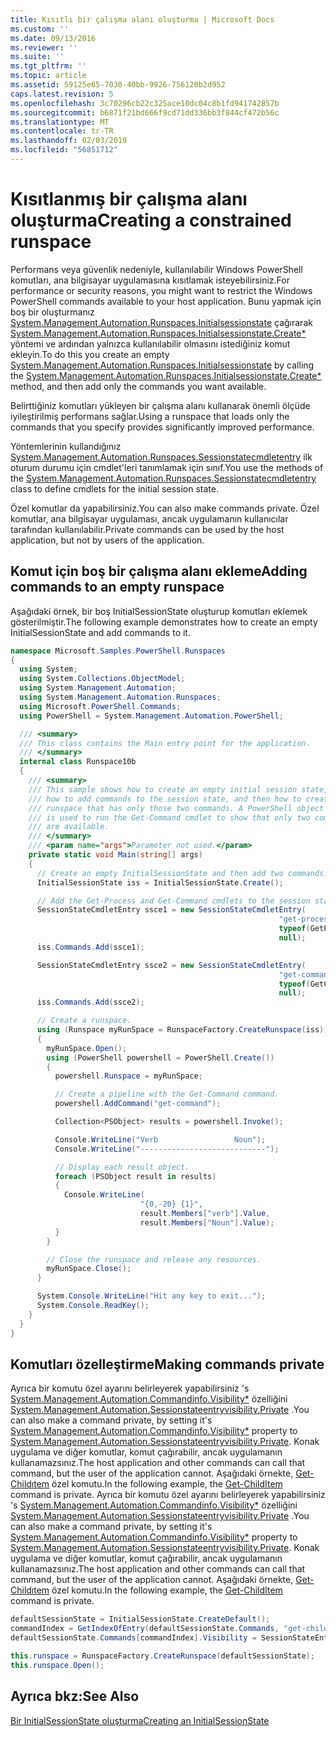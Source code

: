 ```yaml
---
title: Kısıtlı bir çalışma alanı oluşturma | Microsoft Docs
ms.custom: ''
ms.date: 09/13/2016
ms.reviewer: ''
ms.suite: ''
ms.tgt_pltfrm: ''
ms.topic: article
ms.assetid: 59125e65-7030-40bb-9926-756120b2d952
caps.latest.revision: 5
ms.openlocfilehash: 3c70296cb22c325ace10dc04c8b1fd941742857b
ms.sourcegitcommit: b6871f21bd666f9cd71dd336bb3f844cf472b56c
ms.translationtype: MT
ms.contentlocale: tr-TR
ms.lasthandoff: 02/03/2019
ms.locfileid: "56851712"
---
```

# <a name="creating-a-constrained-runspace"></a><span data-ttu-id="98cad-102">Kısıtlanmış bir çalışma alanı oluşturma</span><span class="sxs-lookup"><span data-stu-id="98cad-102">Creating a constrained runspace</span></span>

<span data-ttu-id="98cad-103">Performans veya güvenlik nedeniyle, kullanılabilir Windows PowerShell komutları, ana bilgisayar uygulamasına kısıtlamak isteyebilirsiniz.</span><span class="sxs-lookup"><span data-stu-id="98cad-103">For performance or security reasons, you might want to restrict the Windows PowerShell commands available to your host application.</span></span> <span data-ttu-id="98cad-104">Bunu yapmak için boş bir oluşturmanız [System.Management.Automation.Runspaces.Initialsessionstate](/dotnet/api/System.Management.Automation.Runspaces.InitialSessionState) çağırarak [System.Management.Automation.Runspaces.Initialsessionstate.Create\*](/dotnet/api/System.Management.Automation.Runspaces.InitialSessionState.Create) yöntemi ve ardından yalnızca kullanılabilir olmasını istediğiniz komut ekleyin.</span><span class="sxs-lookup"><span data-stu-id="98cad-104">To do this you create an empty [System.Management.Automation.Runspaces.Initialsessionstate](/dotnet/api/System.Management.Automation.Runspaces.InitialSessionState) by calling the [System.Management.Automation.Runspaces.Initialsessionstate.Create\*](/dotnet/api/System.Management.Automation.Runspaces.InitialSessionState.Create) method, and then add only the commands you want available.</span></span>

 <span data-ttu-id="98cad-105">Belirttiğiniz komutları yükleyen bir çalışma alanı kullanarak önemli ölçüde iyileştirilmiş performans sağlar.</span><span class="sxs-lookup"><span data-stu-id="98cad-105">Using a runspace that loads only the commands that you specify provides significantly improved performance.</span></span>

 <span data-ttu-id="98cad-106">Yöntemlerinin kullandığınız [System.Management.Automation.Runspaces.Sessionstatecmdletentry](/dotnet/api/System.Management.Automation.Runspaces.SessionStateCmdletEntry) ilk oturum durumu için cmdlet'leri tanımlamak için sınıf.</span><span class="sxs-lookup"><span data-stu-id="98cad-106">You use the methods of the [System.Management.Automation.Runspaces.Sessionstatecmdletentry](/dotnet/api/System.Management.Automation.Runspaces.SessionStateCmdletEntry) class to define cmdlets for the initial session state.</span></span>

 <span data-ttu-id="98cad-107">Özel komutlar da yapabilirsiniz.</span><span class="sxs-lookup"><span data-stu-id="98cad-107">You can also make commands private.</span></span> <span data-ttu-id="98cad-108">Özel komutlar, ana bilgisayar uygulaması, ancak uygulamanın kullanıcılar tarafından kullanılabilir.</span><span class="sxs-lookup"><span data-stu-id="98cad-108">Private commands can be used by the host application, but not by users of the application.</span></span>

## <a name="adding-commands-to-an-empty-runspace"></a><span data-ttu-id="98cad-109">Komut için boş bir çalışma alanı ekleme</span><span class="sxs-lookup"><span data-stu-id="98cad-109">Adding commands to an empty runspace</span></span>

 <span data-ttu-id="98cad-110">Aşağıdaki örnek, bir boş InitialSessionState oluşturup komutları eklemek gösterilmiştir.</span><span class="sxs-lookup"><span data-stu-id="98cad-110">The following example demonstrates how to create an empty InitialSessionState and add commands to it.</span></span>

```csharp
namespace Microsoft.Samples.PowerShell.Runspaces
{
  using System;
  using System.Collections.ObjectModel;
  using System.Management.Automation;
  using System.Management.Automation.Runspaces;
  using Microsoft.PowerShell.Commands;
  using PowerShell = System.Management.Automation.PowerShell;

  /// <summary>
  /// This class contains the Main entry point for the application.
  /// </summary>
  internal class Runspace10b
  {
    /// <summary>
    /// This sample shows how to create an empty initial session state,
    /// how to add commands to the session state, and then how to create a
    /// runspace that has only those two commands. A PowerShell object
    /// is used to run the Get-Command cmdlet to show that only two commands
    /// are available.
    /// </summary>
    /// <param name="args">Parameter not used.</param>
    private static void Main(string[] args)
    {
      // Create an empty InitialSessionState and then add two commands.
      InitialSessionState iss = InitialSessionState.Create();

      // Add the Get-Process and Get-Command cmdlets to the session state.
      SessionStateCmdletEntry ssce1 = new SessionStateCmdletEntry(
                                                            "get-process",
                                                            typeof(GetProcessCommand),
                                                            null);
      iss.Commands.Add(ssce1);

      SessionStateCmdletEntry ssce2 = new SessionStateCmdletEntry(
                                                            "get-command",
                                                            typeof(GetCommandCommand),
                                                            null);
      iss.Commands.Add(ssce2);

      // Create a runspace.
      using (Runspace myRunSpace = RunspaceFactory.CreateRunspace(iss))
      {
        myRunSpace.Open();
        using (PowerShell powershell = PowerShell.Create())
        {
          powershell.Runspace = myRunSpace;

          // Create a pipeline with the Get-Command command.
          powershell.AddCommand("get-command");

          Collection<PSObject> results = powershell.Invoke();

          Console.WriteLine("Verb                 Noun");
          Console.WriteLine("----------------------------");

          // Display each result object.
          foreach (PSObject result in results)
          {
            Console.WriteLine(
                             "{0,-20} {1}",
                             result.Members["verb"].Value,
                             result.Members["Noun"].Value);
          }
        }

        // Close the runspace and release any resources.
        myRunSpace.Close();
      }

      System.Console.WriteLine("Hit any key to exit...");
      System.Console.ReadKey();
    }
  }
}
```

## <a name="making-commands-private"></a><span data-ttu-id="98cad-111">Komutları özelleştirme</span><span class="sxs-lookup"><span data-stu-id="98cad-111">Making commands private</span></span>

 <span data-ttu-id="98cad-112">Ayrıca bir komutu özel ayarını belirleyerek yapabilirsiniz 's [System.Management.Automation.Commandinfo.Visibility\*](/dotnet/api/System.Management.Automation.CommandInfo.Visibility) özelliğini [System.Management.Automation.Sessionstateentryvisibility.Private](/dotnet/api/System.Management.Automation.SessionStateEntryVisibility.Private) .</span><span class="sxs-lookup"><span data-stu-id="98cad-112">You can also make a command private, by setting it's [System.Management.Automation.Commandinfo.Visibility\*](/dotnet/api/System.Management.Automation.CommandInfo.Visibility) property to [System.Management.Automation.Sessionstateentryvisibility.Private](/dotnet/api/System.Management.Automation.SessionStateEntryVisibility.Private).</span></span> <span data-ttu-id="98cad-113">Konak uygulama ve diğer komutlar, komut çağırabilir, ancak uygulamanın kullanamazsınız.</span><span class="sxs-lookup"><span data-stu-id="98cad-113">The host application and other commands can call that command, but the user of the application cannot.</span></span> <span data-ttu-id="98cad-114">Aşağıdaki örnekte, [Get-Childıtem](/powershell/module/Microsoft.PowerShell.Management/Get-ChildItem) özel komutu.</span><span class="sxs-lookup"><span data-stu-id="98cad-114">In the following example, the [Get-ChildItem](/powershell/module/Microsoft.PowerShell.Management/Get-ChildItem) command is private.</span></span>
<span data-ttu-id="98cad-115">Ayrıca bir komutu özel ayarını belirleyerek yapabilirsiniz 's [System.Management.Automation.Commandinfo.Visibility\*](/dotnet/api/System.Management.Automation.CommandInfo.Visibility) özelliğini [System.Management.Automation.Sessionstateentryvisibility.Private](/dotnet/api/System.Management.Automation.SessionStateEntryVisibility.Private) .</span><span class="sxs-lookup"><span data-stu-id="98cad-115">You can also make a command private, by setting it's [System.Management.Automation.Commandinfo.Visibility\*](/dotnet/api/System.Management.Automation.CommandInfo.Visibility) property to [System.Management.Automation.Sessionstateentryvisibility.Private](/dotnet/api/System.Management.Automation.SessionStateEntryVisibility.Private).</span></span> <span data-ttu-id="98cad-116">Konak uygulama ve diğer komutlar, komut çağırabilir, ancak uygulamanın kullanamazsınız.</span><span class="sxs-lookup"><span data-stu-id="98cad-116">The host application and other commands can call that command, but the user of the application cannot.</span></span> <span data-ttu-id="98cad-117">Aşağıdaki örnekte, [Get-Childıtem](/powershell/module/Microsoft.PowerShell.Management/Get-ChildItem) özel komutu.</span><span class="sxs-lookup"><span data-stu-id="98cad-117">In the following example, the [Get-ChildItem](/powershell/module/Microsoft.PowerShell.Management/Get-ChildItem) command is private.</span></span>

```csharp
defaultSessionState = InitialSessionState.CreateDefault();
commandIndex = GetIndexOfEntry(defaultSessionState.Commands, "get-childitem");
defaultSessionState.Commands[commandIndex].Visibility = SessionStateEntryVisibility.Private;

this.runspace = RunspaceFactory.CreateRunspace(defaultSessionState);
this.runspace.Open();
```

## <a name="see-also"></a><span data-ttu-id="98cad-118">Ayrıca bkz:</span><span class="sxs-lookup"><span data-stu-id="98cad-118">See Also</span></span>

 [<span data-ttu-id="98cad-119">Bir InitialSessionState oluşturma</span><span class="sxs-lookup"><span data-stu-id="98cad-119">Creating an InitialSessionState</span></span>](./creating-an-initialsessionstate.md)
